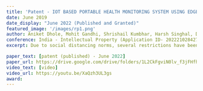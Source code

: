```yaml
---
title: 'Patent - IOT BASED PORTABLE HEALTH MONITORING SYSTEM USING EDGE COMPUTING'
date: June 2019
date_display: "June 2022 (Published and Granted)"
featured_image: '/images/rp1.png'
author: Aniket Dhole, Mohit Gandhi, Shrishail Kumbhar, Harsh Singhal, Dr. Sonal Gore
conference: India - Intellectual Property (Application ID- 202221028427)
excerpt: Due to social distancing norms, several restrictions have been established in public settings due to the COVID-19 pandemic. In offices and schools, there are no automated systems or procedures for managing large groups of people. Some systems use camera footage of workspaces to verify whether individuals are wearing masks, and temperature checks are done manually by designated authorities and processed on massive servers. The paper contains a proposed prototype of a portable device that can manage if individuals entering the workspace are wearing masks, and have an appropriate heart pulse rate using M5Stack Core2, ESP32 Camera Module, and distance sensors. For optimization and fast Mask Detection Model which will run entirely on the device, Tensorflow Lite and Edge Computing are used. The mask detection model achieves an accuracy of 87.8%. Here the focus was on edge computing with limited RAM usage and with an optimized MobileNetV1 model.

paper_text: [patent (published) - June 2022]
paper_url: https://drive.google.com/drive/folders/1L2CkFgviN0lv_f3jFHfha9MHlxxLSLto?usp=sharing
video_text: [video]
video_url: https://youtu.be/XaQzh3UL3gs
award: 
---
```

